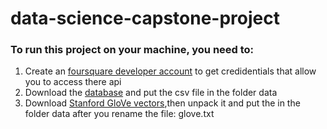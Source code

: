 # data-science-capstone-project
### To run this project on your machine, you need to:
1. Create an [foursquare developer account](https://developer.foursquare.com/docs/api/endpoints) to get credidentials that allow you to access there api
2. Download the [database](https://public.opendatasoft.com/explore/dataset/postleitzahlen-deutschland/table/) and put the csv file in the folder data
3. Download [Stanford GloVe vectors](http://nlp.stanford.edu/data/wordvecs/glove.6B.zip),then unpack it and put the in the folder data after you rename the file: glove.txt 
